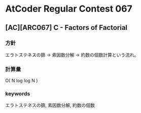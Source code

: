 # AtCoder Regular Contest 067

## [AC][ARC067] C - Factors of Factorial

### 方針

エラトステネスの篩 → 素因数分解 → 約数の個数計算という流れ。


### 計算量

O( N log log N )


### keywords

エラトステネスの篩, 素因数分解, 約数の個数

